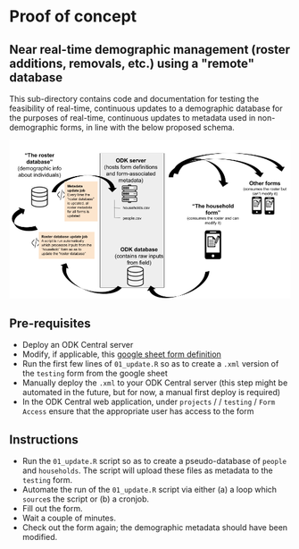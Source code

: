 # Proof of concept

## Near real-time demographic management (roster additions, removals, etc.) using a "remote" database

This sub-directory contains code and documentation for testing the feasibility of real-time, continuous updates to a demographic database for the purposes of real-time, continuous updates to metadata used in non-demographic forms, in line with the below proposed schema.

![](img/schema.png)

## Pre-requisites

- Deploy an ODK Central server
- Modify, if applicable, this [google sheet form definition](https://docs.google.com/spreadsheets/d/1bHZMWc3SgrdfTRPlY6oKR__f9ZWhbuhVP0hbzdnFgPw/edit#gid=954023890)
- Run the first few lines of `01_update.R` so as to create a `.xml` version of the `testing` form from the google sheet
- Manually deploy the `.xml` to your ODK Central server (this step might be automated in the future, but for now, a manual first deploy is required)
- In the ODK Central web application, under `projects` / <your project> / `testing` / `Form Access` ensure that the appropriate user has access to the form

## Instructions

- Run the `01_update.R` script so as to create a pseudo-database of `people` and `households`. The script will upload these files as metadata to the `testing` form.
- Automate the run of the `01_update.R` script via either (a) a loop which `source`s the script or (b) a cronjob. 
- Fill out the form.
- Wait a couple of minutes.
- Check out the form again; the demographic metadata should have been modified.
